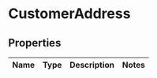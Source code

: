 
# CustomerAddress

## Properties
Name | Type | Description | Notes
------------ | ------------- | ------------- | -------------



